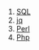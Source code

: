 1. [SQL](https://github.com/Axnyff/advent-of-code/tree/master/2024/1)
2. [jq](https://github.com/Axnyff/advent-of-code/tree/master/2024/2)
3. [Perl](https://github.com/Axnyff/advent-of-code/tree/master/2024/3)
4. [Php](https://github.com/Axnyff/advent-of-code/tree/master/2024/4)
